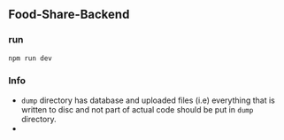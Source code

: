 ## Food-Share-Backend

### run 
```sh
npm run dev
```

### Info 
- ```dump``` directory has database and uploaded files (i.e) everything that is written to disc and not part of actual code should be put in ```dump``` directory.
-